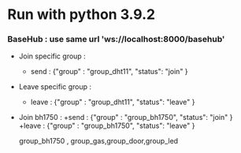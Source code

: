 # Run with python 3.9.2
### BaseHub : use same url 'ws://localhost:8000/basehub'
- Join specific group : 
    + send : {"group" : "group_dht11",
            "status": "join"
            }
- Leave specific group : 
    + leave : {"group" : "group_dht11",
            "status": "leave"
            }

- Join bh1750 :
    +send :  {"group" : "group_bh1750",
   "status": "join"
    }
    +leave : 
     {"group" : "group_bh1750",
   "status": "leave"
  }

  group_bh1750 , group_gas,group_door,group_led